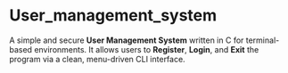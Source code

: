 # User_management_system
A simple and secure **User Management System** written in C for terminal-based environments.   It allows users to **Register**, **Login**, and **Exit** the program via a clean, menu-driven CLI interface.
